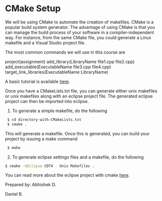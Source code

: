 CMake Setup
===========

We will be using CMake to automate the creation of makefiles. CMake is a popular build system generator. The advantage of using CMake is that you can manage the build process of your software in a compiler-independent way. For instance, from the same CMake file, you could generate a Linux makefile and a Visual Studio project file.

The most common commands we will use in this course are

 project(assignment)
 add_library(LibraryName file1.cpp file2.cpp)
 add_executable(ExecutableName file3.cpp file4.cpp)
 target_link_libraries(ExecutableName  LibraryName)

A basic tutorial is available [here](httpwww.cmake.orgcmakehelpcmake_tutorial.html).

Once you have a CMakeLists.txt file, you can generate either unix makefiles or unix makefiles along with an eclipse project file. The generated eclipse project can then be imported into eclipse.

1. To generate a simple makefile, do the following

 ```bash
  $ cd directory-with-CMakeLists.txt
  $ cmake .
 ```

 This will generate a makefile. Once this is generated, you can build your project by issuing a make command

 ```bash
  $ make
 ```


2. To generate eclipse settings files and a makefile, do the following

 ```bash
 $ cmake -GEclipse CDT4 - Unix Makefiles .
 ```

You can read more about the eclipse project with cmake [here](httpwww.cmake.orgWikiEclipse_CDT4_Generator).

Prepared by:
Abhishek D.

Daniel B.
